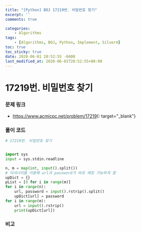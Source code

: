 ```yaml
---
title: "[Python] BOJ 17219번. 비밀번호 찾기"
excerpt: ''
comments: true

categories:
    - Algorithms
tags:
    - [Algorithms, BOJ, Python, Implement, Silver4]
toc: true
toc_sticky: true
date: 2020-06-01 20:52:55 -0400
last_modified_at: 2020-06-01T20:52:55+08:00
---
```


# 17219번. 비밀번호 찾기

### 문제 링크
- <https://www.acmicpc.net/problem/17219>{: target="\_blank"}

### 풀이 코드

```python
# 17219번. 비밀번호 찾기


import sys
input = sys.stdin.readline

n, m = map(int, input().split())
# 딕셔너리를 이용해 url과 password가 바로 매칭 가능하게 함
upDict = {}
pList = [0 for i in range(m)]
for i in range(n):
    url, password = input().rstrip().split()
    upDict[url] = password
for i in range(m):
    url = input().rstrip()
    print(upDict[url])
```

### 비고